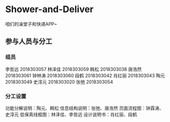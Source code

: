 # Shower-and-Deliver

咱们的澡堂子和快递APP~

## 参与人员与分工

### 组员
李哲远 2018303057
林泽佳 2018303059
韩松 2018303038
唐浩然 2018303061
钟林涛 2018303060
段鹤 2018303042
肖红丽 2018303043
陶元 2018303049
史淳元 2018303020
张弛 2018303054

### 分工设置
功能分解说明：陶元、韩松
信息结构说明：张弛、唐浩然
页面流程图：钟霖涛、史淳元
低保真线框图：林泽佳、李哲远
设计说明书：肖红丽、段鹤
